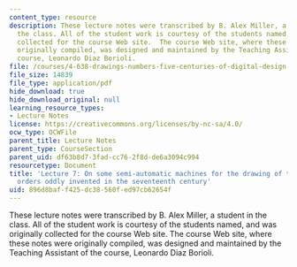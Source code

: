 ```yaml
---
content_type: resource
description: These lecture notes were transcribed by B. Alex Miller, a student in
  the class. All of the student work is courtesy of the students named, and was originally
  collected for the course Web site.  The course Web site, where these notes were
  originally compiled, was designed and maintained by the Teaching Assistant of the
  course, Leonardo Diaz Borioli.
file: /courses/4-638-drawings-numbers-five-centuries-of-digital-design-fall-2002/896d8baff425dc38560fed97cb62654f_lecture_7.pdf
file_size: 14839
file_type: application/pdf
hide_download: true
hide_download_original: null
learning_resource_types:
- Lecture Notes
license: https://creativecommons.org/licenses/by-nc-sa/4.0/
ocw_type: OCWFile
parent_title: Lecture Notes
parent_type: CourseSection
parent_uid: df63b8d7-3fad-cc76-2f8d-de6a3094c994
resourcetype: Document
title: 'Lecture 7: On some semi-automatic machines for the drawing of the architectural
  orders oddly invented in the seventeenth century'
uid: 896d8baf-f425-dc38-560f-ed97cb62654f
---
```

These lecture notes were transcribed by B. Alex Miller, a student in the class. All of the student work is courtesy of the students named, and was originally collected for the course Web site.  The course Web site, where these notes were originally compiled, was designed and maintained by the Teaching Assistant of the course, Leonardo Diaz Borioli.